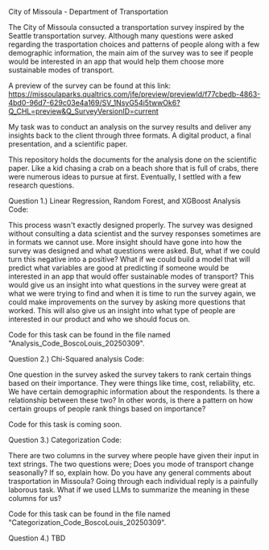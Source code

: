 City of Missoula - Department of Transportation

The City of Missoula consucted a transportation survey inspired by the Seattle transportation survey. Although many questions were asked regarding the trasportation choices and patterns of people along with a few demographic information, the main aim of the survey was to see if people would be interested in an app that would help them choose more sustainable modes of transport.

A preview of the survey can be found at this link:
https://missoulaparks.qualtrics.com/jfe/preview/previewId/f77cbedb-4863-4bd0-96d7-629c03e4a169/SV_1NsyG54i5twwOk6?Q_CHL=preview&Q_SurveyVersionID=current

My task was to conduct an analysis on the survey results and deliver any insights back to the client through three formats. A digital product, a final presentation, and a scientific paper.

This repository holds the documents for the analysis done on the scientific paper. Like a kid chasing a crab on a beach shore that is full of crabs, there were numerous ideas to pursue at first. Eventually, I settled with a few research questions.

Question 1.) Linear Regression, Random Forest, and XGBoost Analysis Code:

This process wasn't exactly designed properly. The survey was designed without consulting a data scientist and the survey responses sometimes are in formats we cannot use. More insight should have gone into how the survey was designed and what questions were asked. But, what if we could turn this negative into a positive? What if we could build a model that will predict what variables are good at predicting if someone would be interested in an app that would offer sustainable modes of transport? This would give us an insight into what questions in the survey were great at what we were trying to find and when it is time to run the survey again, we could make improvements on the survey by asking more questions that worked. This will also give us an insight into what type of people are interested in our product and who we should focus on.

Code for this task can be found in the file named "Analysis_Code_BoscoLouis_20250309".


Question 2.) Chi-Squared analysis Code:

One question in the survey asked the survey takers to rank certain things based on their importance. They were things like time, cost, reliability, etc. We have certain demographic information about the respondents. Is there a relationship between these two? In other words, is there a pattern on how certain groups of people rank things based on importance?

Code for this task is coming soon.

Question 3.) Categorization Code:

There are two columns in the survey where people have given their input in text strings. The two questions were;
Does you mode of transport change seasonally? If so, explain how.
Do you have any general comments about trasportation in Missoula?
Going through each individual reply is a painfully laborous task. What if we used LLMs to summarize the meaning in these columns for us?

Code for this task can be found in the file named "Categorization_Code_BoscoLouis_20250309".

Question 4.) TBD



